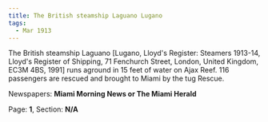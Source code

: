 ```yaml
---  
title: The British steamship Laguano Lugano  
tags:  
  - Mar 1913  
---  
```

  
The British steamship Laguano [Lugano, Lloyd's Register: Steamers 1913-14, Lloyd's Register of Shipping, 71 Fenchurch Street, London, United Kingdom, EC3M 4BS, 1991] runs aground in 15 feet of water on Ajax Reef. 116 passengers are rescued and brought to Miami by the tug Rescue.  
  
Newspapers: **Miami Morning News or The Miami Herald**  
  
Page: **1**, Section: **N/A** 
